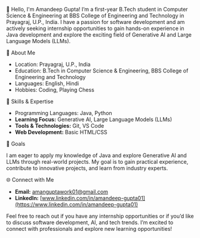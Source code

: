 👋 Hello, I'm Amandeep Gupta!
I’m a first-year B.Tech student in Computer Science & Engineering at BBS College of Engineering and Technology in Prayagraj, U.P., India.
I have a passion for software development and am actively seeking internship opportunities to gain hands-on experience in Java development 
and explore the exciting field of Generative AI and Large Language Models (LLMs).

🌟 About Me

- Location: Prayagraj, U.P., India
- Education: B.Tech in Computer Science & Engineering, BBS College of Engineering and Technology
- Languages: English, Hindi
- Hobbies: Coding, Playing Chess

🔧 Skills & Expertise

- Programming Languages: Java, Python
- **Learning Focus:** Generative AI, Large Language Models (LLMs)
- **Tools & Technologies:** Git, VS Code
- **Web Development:** Basic HTML/CSS

🚀 Goals

I am eager to apply my knowledge of Java and explore Generative AI and LLMs through real-world projects.
My goal is to gain practical experience, contribute to innovative projects, and learn from industry experts.

🌐 Connect with Me

- **Email:** [amanguptawork01@gmail.com](mailto:amanguptawork01@gmail.com)
- **LinkedIn:** [www.linkedin.com/in/amandeep-gupta01](https://www.linkedin.com/in/amandeep-gupta01)

Feel free to reach out if you have any internship opportunities or if you’d like to discuss software development,
AI, and tech trends. I’m excited to connect with professionals and explore new learning opportunities!
